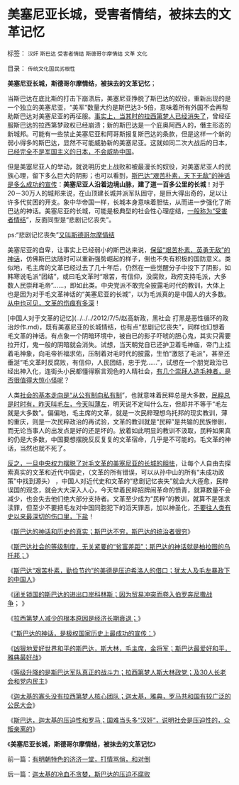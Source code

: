 # 美塞尼亚长城，受害者情结，被抹去的文革记忆

标签： `汉奸` `斯巴达` `受害者情结` `斯德哥尔摩情结` `文革` `文化` 

目录： `传统文化国民劣根性`

**美塞尼亚长城，斯德哥尔摩情结，被抹去的文革记忆**；



当斯巴达在底比斯的打击下崩溃后，美塞尼亚挣脱了斯巴达的奴役，重新出现的是一个独立的美塞尼亚，“美军”数量大约是斯巴达3-5倍，意味着所有外国不会再帮助斯巴达对美塞尼亚的再征服。[事实上，当其时的拉西第梦人已经消失了](../../../2013/3/3/公有制传统的共食，轮奸，同性恋，和私有制萌芽.md)，曾经征服斯巴达的拉西第梦政权已经崩溃；新的斯巴达是一个庇奥阿西人的，僭主形态的新城邦。可能有一些禁止美塞尼亚和阿哥斯报复斯巴达的条款，但是这样一个新的弱小得多的斯巴达，显然不可能威胁新的美塞尼亚。这就如同二次大战后的日本，[已经完全不是军国主义的日本，不会威胁中国](../../../2012/5/15/公有制滞胀中的灾变，日本可以选择侵略；.md)。

但是美塞尼亚人的举动，就说明历史上战败和被最漫长的奴役，对美塞尼亚人的民族心理，留下多么巨大的阴影；也可以看到，[斯巴达“艰苦朴素，天下无敌”的神话是多么成功的宣传](../../../2013/3/6/“斯巴达先生是谁？”,极权历史上最成功的宣传.md)：**美塞尼亚人沿着边境山脉，建了道一百多公里的长城**！对于20－30万人的城邦来说，在山顶建长城并派军队固守，是巨大得出奇的，足以让许多代贫困的开支。象中华帝国一样，长城本身意味着胆怯，从而进一步强化了斯巴达的神话。美塞尼亚的长城，可能是极典型的社会性心理症结，[一般称为“受害者情结](../../../2011/9/30/西方的租界和东方不平等条约的愤恨.md)”，反面同型是“悲剧记忆丧失”。

ps:“悲剧记忆丧失”[又叫斯德哥尔摩情结](../../../2013/2/16/逐利“政府分红”的狗腿子，不是斯德哥尔摩情结.md)

美塞尼亚的自卑，让事实上已经弱小的斯巴达来说，[保留“艰苦朴素，英勇无敌”的神话](../../../2013/3/5/斯巴达“艰苦朴素，勤俭节约”的美德和希洛人，犹太人，中国人.md)，仿佛斯巴达随时可以重新强势崛起的样子，倒也不失有积极的国防意义。类似地，毛主席的文革已经过去了几十年后，仍然在一些觉醒分子中投下了阴影，如韩寒说毛派“团结”，或曰毛文革时“艰苦，有信仰，没腐败，政府支持毛派，大多数人民崇拜毛帝”……，即如此类。中央党派不敢完全披露毛时代的教训，大体上也是因为对于毛文革神话的“美塞尼亚的长城”，以为毛派真的是中国人的大多数。[从中也可见，文革的伤痕有多深](../../../2013/1/20/对袁黑明粉不敏感者，如非历史无知，就是文革粉丝.md)！

[中国人对于文革的记忆](../../../2012/7/5/赵高新政，黑社会 打黑是恶性循环的政治炒作.md)，既有美塞尼亚的长城情结，也有点“悲剧记忆丧失”，同样也幻想着毛文革的神话。有点象一个阴暗环境中，被自已的影子吓唬的胆心鬼，其实只需要拉开灯，鬼一般的阴暗就会消失。试想，当天朝党自已还护卫着毛神庙，帝门上挂着毛神象，向毛帝祈福求佑，压制着对毛时代的披露，生怕“激怒了毛派”，甚至还垂涎“毛文革时反腐败，有信仰，人民团结，忠于党……”，试想在一个朋党政治已经出神入化，连街头小民都懂得察言观色的人精社会，[有几个崇拜人造毛神者，是否很值得大惊小怪呢](http://darthvad.blog.163.com/blog/static/53399470201193052934762/)？

人类[社会的基本走向是“从公有制向私有制](../../../2011/5/17/人类发展从公有制走向私有制.md)”，也就意味着民粹总是大多数，[民粹总是时时有，昨天叫毛左，今天叫薄左](../../../2013/2/23/民粹公知是中国民主进程的最大阻力.md)，明天说不定叫什么左，但却并不等于“毛左就是大多数”。偏偏地，毛主席的文革，就是一次民粹理想乌托邦的现实教训，薄的重庆，则是一次民粹政治的再试验，文革的教训就是“民粹”是共输的民族惨剧，而无论当事人的出发点是好的还是坏的。放着如此明显的教训不汲取，民粹如果真的仍是大多数，中国要想摆脱反反复复的文革宿命，几乎是不可能的。毛文革的神话，当然也就不死了。

[反之，一旦中央权力摆脱了对毛文革的美塞尼亚的长城的胆怯](../../../2012/12/17/《大革命和旧制度》值得深读,资本主义不是夺权的主义.md)，让每个人自由去探索真实的文革和近代中国史，（文革的所有错误，可以从孙中山的所有“未成功政策”中找到源头）
，中国人对近代史和文革的“悲剧记忆丧失”就会大大痊愈，民粹误国的观念，就会大大深入人心，今天举着民粹招牌闹革命的愤青，就算数量不会减少，也会失去他们绝大部分支持者。文革至少成为“民粹”的教训，就算不是强求渎罪，但至少不要把毛左对中国同胞犯下的滔天罪恶，加以神圣化，[不要往人类有史以来最深切的伤口里，下盐](../../../2012/3/17/文革的本意是好的，才是最可怕的.md)！

《[斯巴达的神话和历史的真实；斯巴达不穷，斯巴达的统治者很穷](../../../2013/3/4/斯巴达不穷，斯巴达的统治者很穷；.md)》

《[斯巴达社会的等级制度，无关紧要的“贫富差距”；斯巴达的神话就是柏拉图的乌托邦；](../../../2013/3/4/斯巴达的等级制度，无关紧要的贫富差距，柏拉图的乌托邦.md)》

《[斯巴达“艰苦朴素，勤俭节约”的美德是压迫希洛人的借口；犹太人及毛左暴政下的中国人](../../../2013/3/5/斯巴达“艰苦朴素，勤俭节约”的美德和希洛人，犹太人，中国人.md)》

《[闭关锁国的斯巴达的进出口岸科林斯；因为贸易冲突而卷入伯罗奔尼撒战争](../../../2013/3/5/斯巴达的进出口贸易，军费，科林斯及雅典.md)； 》

《[拉西第梦人减少的根本原因是经济长期衰退；](../../../2013/3/6/拉西第梦人口持续减少的根本原因是经济长期衰退；.md)》

《[“斯巴达的神话，是极权国家历史上最成功的宣传：](../../../2013/3/6/“斯巴达先生是谁？”,极权历史上最成功的宣传.md)》

《[凶狠地爱好世界和平的斯巴达，斯大林，毛主席，金将军；斯巴达最爱好和平，雅典最好战](../../../2013/3/6/凶狠地爱好世界和平的斯巴达，斯大林，毛主席，金将军.md)》

《[等级升降的是斯巴达军队真正的战斗力；拉西第梦人斯大林政党；及30人长老会和党内民主](../../../2013/3/7/斯巴达军队真正的战斗力.md)》

《[迦太基的寡头没有拉西第梦人核心团队；迦太基，雅典，罗马共和国有较广泛的公民大会](../../../2013/3/7/斯巴达，雅典，迦太基，罗马的寡头和公民大会.md)》

《[斯巴达，迦太基的压迫性和罗马；国难当头多“汉奸”，说明社会是压迫性的，众叛亲离的](../../../2013/3/7/斯巴达和迦太基政权的压迫性和罗马，邻国和汉奸.md)》

《**美塞尼亚长城，斯德哥尔摩情结，被抹去的文革记忆**》

前一篇：[有明朝特色的济济一堂，打情骂俏，和对倒](../../../2013/3/7/有明朝特色的济济一堂，打情骂俏，和对倒.md)

后一篇：[迦太基的冷血不贪婪，斯巴达的压迫不腐败](../../../2013/3/8/迦太基的冷血不贪婪，斯巴达的压迫不腐败.md)